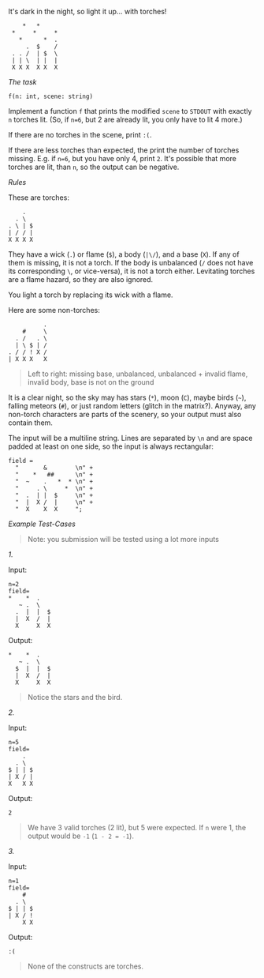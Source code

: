 
It's dark in the night, so light it up... with torches!

```
    *   *
 *     *     *
   *      *  .
     .  $    /
 . . /  | $  \
 | | \  | |  |
 X X X  X X  X
```

*The task*

```f(n: int, scene: string)```

Implement a function `f` that prints the modified `scene` to `STDOUT` with exactly `n` torches lit. (So, if `n=6`, but 2 are already lit, you only have to lit 4 more.)

If there are no torches in the scene, print `:(`.

If there are less torches than expected, the print the number of torches missing. E.g. if `n=6`, but you have only 4, print `2`. It's possible that more torches are lit, than `n`, so the output can be negative.


*Rules*

These are torches:
```
    .
  . \
. \ | $
| / / |
X X X X
```

They have a wick (`.`) or flame (`$`), a body (`|\/`), and a base (`X`). If any of them is missing, it is not a torch. If the body is unbalanced (`/` does not have its corresponding `\`, or vice-versa), it is not a torch either. Levitating torches are a flame hazard, so they are also ignored.

You light a torch by replacing its wick with a flame.

Here are some non-torches:
```
          .
    #     \
  . /   . \
  | \ $ | /
. / / ! X /
| X X X   X
```

> Left to right: missing base, unbalanced, unbalanced + invalid flame, invalid body, base is not on the ground

It is a clear night, so the sky may has stars (`*`), moon (`C`), maybe birds (`~`), falling meteors (`#`), or just random letters (glitch in the matrix?). Anyway, any non-torch characters are parts of the scenery, so your output must also contain them.

The input will be a multiline string. Lines are separated by `\n` and are space padded at least on one side, so the input is always rectangular:
```
field =
  "       &        \n" +
  "    *   ##      \n" +
  "  ~    .   *  * \n" +
  "     . \     *  \n" +
  "  .  | |  $     \n" +
  "  |  X /  |     \n" +
  "  X    X  X     ";
```


*Example Test-Cases*
> Note: you submission will be tested using a lot more inputs

*1.*

Input:
```
n=2
field=
*    *  .
   ~ .  \
  .  |  |  $
  |  X  /  |
  X     X  X
```

Output:
```
*    *  .
   ~ .  \
  $  |  |  $
  |  X  /  |
  X     X  X
```
> Notice the stars and the bird.

*2.*

Input:
```
n=5
field=
    .
  . \
$ | | $
| X / |
X   X X
```

Output:
```
2
```
> We have 3 valid torches (2 lit), but 5 were expected. If `n` were 1, the output would be `-1` (`1 - 2 = -1`).

*3.*

Input:
```
n=1
field=
    #
  . \
$ | | $
| X / !
    X X
```

Output:
```
:(
```
> None of the constructs are torches.
